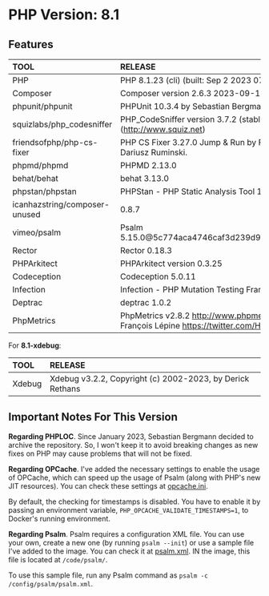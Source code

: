 # PHP Version: 8.1

## Features

|TOOL|RELEASE|
|:---|:------|
|PHP|PHP 8.1.23 (cli) (built: Sep  2 2023 07:56:24) (NTS)|
|Composer|Composer version 2.6.3 2023-09-15 09:38:21|
|phpunit/phpunit|PHPUnit 10.3.4 by Sebastian Bergmann and contributors.|
|squizlabs/php_codesniffer|PHP_CodeSniffer version 3.7.2 (stable) by Squiz (http://www.squiz.net)|
|friendsofphp/php-cs-fixer|PHP CS Fixer 3.27.0 Jump & Run by Fabien Potencier and Dariusz Ruminski.|
|phpmd/phpmd|PHPMD 2.13.0|
|behat/behat|behat 3.13.0|
|phpstan/phpstan|PHPStan - PHP Static Analysis Tool 1.10.34|
|icanhazstring/composer-unused|0.8.7|
|vimeo/psalm|Psalm 5.15.0@5c774aca4746caf3d239d9c8cadb9f882ca29352|
|Rector|Rector 0.18.3|
|PHPArkitect|PHPArkitect version 0.3.25|
|Codeception|Codeception 5.0.11|
|Infection|Infection - PHP Mutation Testing Framework version 0.27.2|
|Deptrac|deptrac 1.0.2|
|PhpMetrics|PhpMetrics v2.8.2 <http://www.phpmetrics.org> by Jean-François Lépine <https://twitter.com/Halleck45>|

For **8.1-xdebug**:

|TOOL|RELEASE|
|:---|:------|
|Xdebug|Xdebug v3.2.2, Copyright (c) 2002-2023, by Derick Rethans|

## Important Notes For This Version

**Regarding PHPLOC**. Since January 2023, Sebastian Bergmann decided to archive the repository. So, I won't keep it to
avoid breaking changes as new fixes on PHP may cause problems that will not be fixed.

**Regarding OPCache**. I've added the necessary settings to enable the usage of OPCache, which can speed up the usage of
Psalm (along with PHP's new JIT resources). You can check these settings at [opcache.ini](./opcache.ini).

By default, the checking for timestamps is disabled. You have to enable it by passing an environment variable,
`PHP_OPCACHE_VALIDATE_TIMESTAMPS=1`, to Docker's running environment.

**Regarding Psalm**. Psalm requires a configuration XML file. You can use your own, create a new one (by running `psalm
--init`) or use a sample file I've added to the image. You can check it at [psalm.xml](./psalm.xml). IN the image, this
file is located at `/code/psalm/`.

To use this sample file, run any Psalm command as `psalm -c /config/psalm/psalm.xml`.

